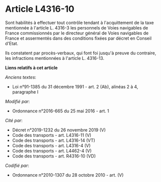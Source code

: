 # Article L4316-10

Sont habilités à effectuer tout contrôle tendant à l'acquittement de la taxe mentionnée à l'article L. 4316-3 les personnels
de Voies navigables de France commissionnés par le directeur général de Voies navigables de France et assermentés dans des
conditions fixées par décret en Conseil d'Etat.

Ils constatent par procès-verbaux, qui font foi jusqu'à preuve du contraire, les infractions mentionnées à l'article L.
4316-13.

**Liens relatifs à cet article**

_Anciens textes_:

  - Loi n°91-1385 du 31 décembre 1991 - art. 2 (Ab), alinéas 2 à 4, paragraphe I

_Modifié par_:

  - Ordonnance n°2016-665 du 25 mai 2016 - art. 1

_Cité par_:

  - Décret n°2019-1232 du 26 novembre 2019 (V)
  - Code des transports - art. L4316-11 (V)
  - Code des transports - art. L4316-14 (VT)
  - Code des transports - art. L4316-4 (V)
  - Code des transports - art. L4462-4 (V)
  - Code des transports - art. R4316-10 (VD)

_Codifié par_:

  - Ordonnance n°2010-1307 du 28 octobre 2010 - art. (V)
